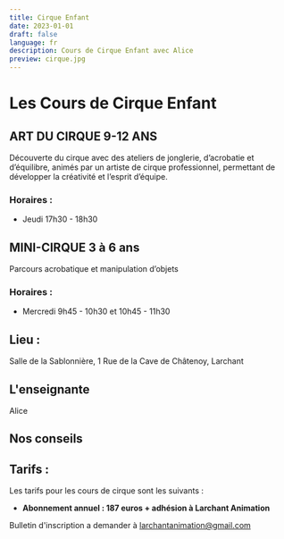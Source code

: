 ```yaml
---
title: Cirque Enfant
date: 2023-01-01
draft: false
language: fr
description: Cours de Cirque Enfant avec Alice
preview: cirque.jpg
---
```

# Les Cours de Cirque Enfant

## ART DU CIRQUE 9-12 ANS

Découverte du cirque avec des ateliers de jonglerie, d’acrobatie et d’équilibre, animés par un artiste de cirque professionnel, permettant de développer la créativité et l’esprit d’équipe.

### Horaires :

* Jeudi 17h30 - 18h30

## MINI-CIRQUE 3 à 6 ans

Parcours acrobatique et manipulation d’objets

### Horaires :

* Mercredi 9h45 - 10h30 et 10h45 - 11h30

## Lieu :

Salle de la Sablonnière, 1 Rue de la Cave de Châtenoy, Larchant

## L'enseignante

Alice 

## Nos conseils

## Tarifs :

Les tarifs pour les cours de cirque sont les suivants :

* **Abonnement annuel : 187 euros + adhésion à Larchant Animation**

Bulletin d'inscription a demander à larchantanimation@gmail.com
